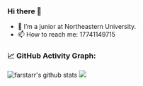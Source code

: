 ### Hi there 👋

- 🔭 I’m a junior at Northeastern University.
- 📫 How to reach me: 17741149715


<!--   GitHub stats graph -->
### 📈 GitHub Activity Graph:

 ![farstarr's github stats](https://github-readme-stats.vercel.app/api?username=farstarr&show_icons=true&theme=radical&include_all_commits=true) 
<img src="https://github-readme-streak-stats.herokuapp.com/?user=farstarr"></img>

